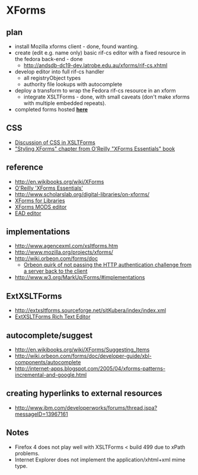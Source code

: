 # XForms #

## plan ##

  * install Mozilla xforms client - done, found wanting.
  * create (edit e.g. name only) basic rif-cs editor with a fixed resource in the fedora back-end - done
    * http://andsdb-dc19-dev.latrobe.edu.au/xforms/rif-cs.xhtml
  * develop editor into full rif-cs handler
    * all registryObject types
    * authority file lookups with autocomplete
  * deploy a transform to wrap the Fedora rif-cs resource in an xform
    * integrate XSLTForms - done, with small caveats (don't make xforms with multiple embedded repeats).
  * completed forms hosted **[here](http://code.google.com/p/ands-la-trobe/source/browse/#svn%2Ftrunk%2Fxforms)**

## CSS ##

  * [Discussion of CSS in XSLTForms](http://en.wikibooks.org/wiki/XSLTForms/CSS)
  * ["Styling XForms" chapter from O'Reilly "XForms Essentials" book](http://xformsinstitute.com/essentials/browse/ch09.php)

## reference ##

  * http://en.wikibooks.org/wiki/XForms
  * [O'Reilly 'XForms Essentials'](http://xformsinstitute.com/essentials/)
  * http://www.scholarslab.org/digital-libraries/on-xforms/
  * [XForms for Libraries](http://journal.code4lib.org/articles/3916)
  * [XForms MODS editor](http://library.brown.edu/its/software/metadata/)
  * [EAD editor](http://code.google.com/p/eaditor/)

## implementations ##
  * http://www.agencexml.com/xsltforms.htm
  * http://www.mozilla.org/projects/xforms/
  * http://wiki.orbeon.com/forms/doc
    * [Orbeon quirk of not passing the HTTP authentication challenge from a server back to the client](http://orbeon-forms-ops-users.24843.n4.nabble.com/Newbie-Question-Authentication-td38649.html)
  * http://www.w3.org/MarkUp/Forms/#implementations

## ExtXSLTForms ##
  * http://extxsltforms.sourceforge.net/sitKubera/index/index.xml
  * [ExtXSLTForms Rich Text Editor](http://extxsltforms.sourceforge.net/sitKubera/examples/rich-text-editors/TinyMCE-rich-text-editor.xml)

## autocomplete/suggest ##

  * http://en.wikibooks.org/wiki/XForms/Suggesting_Items
  * http://wiki.orbeon.com/forms/doc/developer-guide/xbl-components/autocomplete
  * http://internet-apps.blogspot.com/2005/04/xforms-patterns-incremental-and-google.html

## creating hyperlinks to external resources ##
  * http://www.ibm.com/developerworks/forums/thread.jspa?messageID=13967161

## Notes ##

  * Firefox 4 does not play well with XSLTForms < build 499 due to xPath problems.
  * Internet Explorer does not implement the application/xhtml+xml mime type.